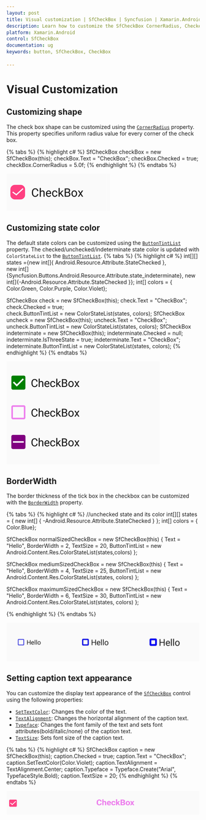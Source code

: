 ```yaml
---
layout: post
title: Visual customization | SfCheckBox | Syncfusion | Xamarin.Android
description: Learn how to customize the SfCheckBox CornerRadius, CheckedColor, UncheckedColor, BorderWidth, and Text.
platform: Xamarin.Android
control: SfCheckBox
documentation: ug 
keywords: button, SfCheckBox, CheckBox

---
```


# Visual Customization

## Customizing shape
The check box shape can be customized using the [`CornerRadius`](https://help.syncfusion.com/cr/cref_files/xamarin-android/Syncfusion.Buttons.Android~Syncfusion.Android.Buttons.SfCheckBox~CornerRadius.html) property. This property specifies uniform radius value for every corner of the check box.

{% tabs %}
{% highlight c# %}
SfCheckBox checkBox = new SfCheckBox(this);
checkBox.Text = "CheckBox";
checkBox.Checked = true;
checkBox.CornerRadius = 5.0f;
{% endhighlight %}
{% endtabs %}

![CheckBox CornerRadius](Images/Radius.png)

## Customizing state color
The default state colors can be customized using the [`ButtonTintList`](https://help.syncfusion.com/cr/cref_files/xamarin-android/Syncfusion.Buttons.Android~Syncfusion.Android.Buttons.SfCheckBox~ButtonTintList.html) property. The checked/unchecked/indeterminate state color is updated with `ColorStateList` to the [`ButtonTintList`](https://help.syncfusion.com/cr/cref_files/xamarin-android/Syncfusion.Buttons.Android~Syncfusion.Android.Buttons.SfCheckBox~ButtonTintList.html).
{% tabs %}
{% highlight c# %}
int[][] states ={new int[]{ Android.Resource.Attribute.StateChecked },                            
                new int[]{Syncfusion.Buttons.Android.Resource.Attribute.state_indeterminate},
		new int[]{-Android.Resource.Attribute.StateChecked }};
int[] colors = { Color.Green,  Color.Purple, Color.Violet};

SfCheckBox check = new SfCheckBox(this);
check.Text = "CheckBox";
check.Checked = true;            
check.ButtonTintList = new ColorStateList(states, colors);
SfCheckBox uncheck = new SfCheckBox(this);
uncheck.Text = "CheckBox";            
uncheck.ButtonTintList = new ColorStateList(states, colors);
SfCheckBox indeterminate = new SfCheckBox(this);
indeterminate.Checked = null;
indeterminate.IsThreeState = true;
indeterminate.Text = "CheckBox";
indeterminate.ButtonTintList = new ColorStateList(states, colors);
{% endhighlight %}
{% endtabs %}

![CheckedColor and UncheckedColor in Checkbox](Images/StateColor.png)

## BorderWidth
The border thickness of the tick box in the checkbox can be customized with the [`BorderWidth`](https://help.syncfusion.com/cr/cref_files/xamarin-android/Syncfusion.Buttons.Android~Syncfusion.Android.Buttons.SfCheckBox~BorderWidth.html) property.

{% tabs %}
{% highlight c# %}
//unchecked state and its color
int[][] states = { new int[] { -Android.Resource.Attribute.StateChecked } };
int[] colors = { Color.Blue};

SfCheckBox normalSizedCheckBox = new SfCheckBox(this)
{
Text = "Hello",
BorderWidth = 2,
TextSize = 20,
ButtonTintList = new Android.Content.Res.ColorStateList(states,colors)
};

SfCheckBox mediumSizedCheckBox = new SfCheckBox(this)
{
Text = "Hello",
BorderWidth = 4,
TextSize = 25,
ButtonTintList = new Android.Content.Res.ColorStateList(states, colors)
};

SfCheckBox maximumSizedCheckBox = new SfCheckBox(this)
{
Text = "Hello",
BorderWidth = 6,
TextSize = 30,
ButtonTintList = new Android.Content.Res.ColorStateList(states, colors)
};

{% endhighlight %}
{% endtabs %}

![CheckBox BorderWidth](Images/BorderWidth.png)

## Setting caption text appearance 
You can customize the display text appearance of the [`SfCheckBox`](https://help.syncfusion.com/cr/cref_files/xamarin-android/Syncfusion.Buttons.Android~Syncfusion.Android.Buttons.SfCheckBox.html) control using the following properties:

* [`SetTextColor`](https://help.syncfusion.com/cr/cref_files/xamarin-android/Syncfusion.Buttons.Android~Syncfusion.Android.Buttons.SfCheckBox~SetTextColor.html): Changes the color of the text.
* [`TextAlignment`](https://help.syncfusion.com/cr/cref_files/xamarin-android/Syncfusion.Buttons.Android~Syncfusion.Android.Buttons.SfCheckBox~TextAlignment.html): Changes the horizontal alignment of the caption text.
* [`Typeface`](https://help.syncfusion.com/cr/cref_files/xamarin-android/Syncfusion.Buttons.Android~Syncfusion.Android.Buttons.SfCheckBox~Typeface.html): Changes the font family of the text and sets font attributes(bold/italic/none) of the caption text.
* [`TextSize`](https://help.syncfusion.com/cr/xamarin-android/Syncfusion.Buttons.Android~Syncfusion.Android.Buttons.SfCheckBox~TextSize.html): Sets font size of the caption text.

{% tabs %}
{% highlight c# %}
SfCheckBox caption = new SfCheckBox(this);
caption.Checked = true;
caption.Text = "CheckBox";
caption.SetTextColor(Color.Violet);
caption.TextAlignment = TextAlignment.Center;
caption.Typeface = Typeface.Create("Arial", TypefaceStyle.Bold);
caption.TextSize = 20;
{% endhighlight %}
{% endtabs %}

![CheckBox TextAppearance](Images/CaptionAppearance.png)